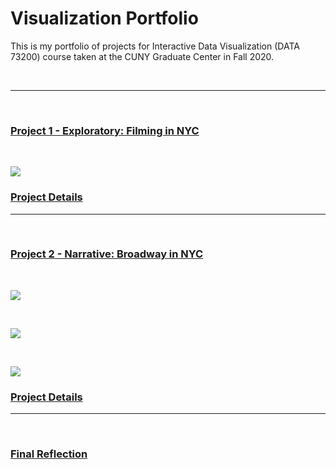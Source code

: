 # Visualization Portfolio
This is my portfolio of projects for Interactive Data Visualization (DATA 73200) course taken at the CUNY Graduate Center in Fall 2020.

<br />

-----------
<br />

### [Project 1 - Exploratory: Filming in NYC](https://beyenidogan.github.io/Viz-Portfolio/Exploratory-Filming-in-NYC/)

<br />

![](https://github.com/beyenidogan/Viz-Portfolio/blob/main/assets/Exploratory_thumbnail.png)


### [Project Details](https://github.com/beyenidogan/Viz-Portfolio/tree/main/Exploratory-Filming-in-NYC)



-----------
<br />

### [Project 2 - Narrative: Broadway in NYC](https://beyenidogan.github.io/Viz-Portfolio/Narrative-Broadway/)

<br />

![](https://github.com/beyenidogan/Viz-Portfolio/blob/main/assets/Documents/Narrative_Image1.jpeg)

<br />

![](https://github.com/beyenidogan/Viz-Portfolio/blob/main/assets/Documents/Narrative_Image2.jpeg)

<br />

![](https://github.com/beyenidogan/Viz-Portfolio/blob/main/assets/Documents/Narrative_Image3.jpeg)


### [Project Details](https://github.com/beyenidogan/Viz-Portfolio/tree/main/Narrative-Broadway/)


-----------
<br />

### [Final Reflection](https://github.com/beyenidogan/Viz-Portfolio/blob/main/assets/Documents/Final_Reflection.pdf)

